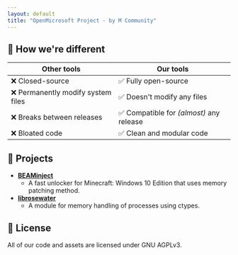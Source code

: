 ```yaml
---
layout: default
title: "OpenMicrosoft Project - by M Community"
---
```


## :star2: How we're different

| Other tools                         | Our tools                                                |
|-------------------------------------|----------------------------------------------------------|
| :x: Closed-source                   | :white_check_mark: Fully open-source                     |
| :x: Permanently modify system files | :white_check_mark: Doesn't modify any files              |
| :x: Breaks between releases         | :white_check_mark: Compatible for *(almost)* any release |
| :x: Bloated code                    | :white_check_mark: Clean and modular code                |

## :wrench: Projects

- **[BEAMinject](https://openm.tech/BEAMinject/)**
    - A fast unlocker for Minecraft: Windows 10 Edition that uses memory patching method.
- **[librosewater](https://github.com/OpenM-Project/librosewater)**
    - A module for memory handling of processes using ctypes.

## :page_with_curl: License

All of our code and assets are licensed under GNU AGPLv3.
